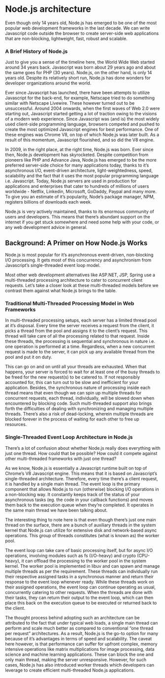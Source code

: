 # Node.js architecture

Even though only 14 years old, Node.js has emerged to be one of the most popular web development frameworks in the last decade. We can write Javascript code outside the browser to create server-side web applications that are non-blocking, lightweight, fast, robust and scalable.

###  **A Brief History of Node.js**

Just to give you a sense of the timeline here, the World Wide Web started around 34 years back. Javascript was born about 29 years ago and about the same goes for PHP (30 years). Node.js, on the other hand, is only 14 years old. Despite its relatively short run, Node.js has done wonders for developer organizations around the world.

Ever since Javascript has launched, there have been attempts to utilize Javascript for the back-end, for example, Netscape tried to do something similar with Netscape Livewire. These however turned out to be unsuccessful. Around 2004 onwards, when the first waves of Web 2.0 were starting out, Javascript started getting a lot of traction owing to the visions of a modern web experience. Since Javascript was (and is) the most widely used client-side programming language, browsers competed and pushed to create the most optimized Javascript engines for best performance. One of these engines was Chrome V8, on top of which Node.js was later built. As a result of this momentum, Javascript flourished, and so did the V8 engine. 

In 2009, in the right place, at the right time, Node.js was born. Ever since then, Node.js development has skyrocketed. Despite competition from pioneers like PHP and Advance Java, Node.js has emerged to be the more preferred server-side choice for many applications today, thanks to it’s asynchronous I/O, event-driven architecture, light-weightedness, speed, scalability and the fact that it uses the most popular programming language i.e. Javascript. Today, Node.js servers are used in production for applications and enterprises that cater to hundreds of millions of users worldwide - Netflix, Linkedin, Microsoft, GoDaddy, Paypal and many more. To give you an estimate of it’s popularity, Node’s package manager, NPM, registers billions of downloads each week.


Node.js is very actively maintained, thanks to its enormous community of users and developers. This means that there’s abundant support on the internet if you get stuck somewhere and need some help with your code, or any web development advice in general.


## Background: A Primer on How Node.js Works 
Node.js is most popular for it’s asynchronous event-driven, non-blocking I/O processing. It gets most of this concurrency and asynchronism from Javascript’s single-threaded event loop model.

Most other web development alternatives like ASP.NET, JSP, Spring use a multi-threaded processing architecture to cater to concurrent client requests. Let’s take a closer look at these multi-threaded models before we contrast them against what Node.js brings to the table.

### Traditional Multi-Threaded Processing Model in Web Frameworks 

In multi-threaded processing setups, each server has a limited thread pool at it’s disposal. Every time the server receives a request from the client, it picks a thread from the pool and assigns it to the client’s request. This thread will take care of all the processing related to that request. Inside these threads, the processing is sequential and synchronous in nature i.e. one operation is performed at a time. Regardless, when a new concurrent request is made to the server, it can pick up any available thread from the pool and put it on duty. 


This can go on and on until all your threads are exhausted. When that happens, your server is forced to wait for at least one of the busy threads to be freed for the new request(s) to be catered to. If not responsibly accounted for, this can turn out to be slow and inefficient for your application. Besides, the synchronous nature of processing inside each thread means that even though we can spin up multiple threads for concurrent requests, each thread, individually, will be slowed down when encountered by blocking code. Such multi-threaded support also brings forth the difficulties of dealing with synchronizing and managing multiple threads. There’s also a risk of dead-locking, wherein multiple threads are blocked forever in the process of waiting for each other to free up resources.


### Single-Threaded Event Loop Architecture in Node.js

There’s a lot of confusion about whether Node.js really does everything with just one thread. How could that be possible? How could it compete against other multi-threaded frameworks with just one thread?

As we know, Node.js is essentially a Javascript runtime built on top of Chrome’s V8 Javascript engine. This means that it is based on Javascript’s single-threaded architecture. Therefore, every time there’s a client request, it is handled by a single main thread. The event loop is the primary component that allows Node.js to run (otherwise) blocking I/O operations in a non-blocking way. It constantly keeps track of the status of your asynchronous tasks (eg. the code in your callback functions) and moves them back to the execution queue when they’re completed. It operates in the same main thread we have been talking about.

The interesting thing to note here is that even though there’s just one main thread on the surface, there are a bunch of auxiliary threads in the system kernel that Node.js can utilize for extensive disk and network-based async operations. This group of threads constitutes (what is known as) the worker pool.

The event loop can take care of basic processing itself, but for async I/O operations, involving modules such as fs (I/O-heavy) and crypto (CPU-heavy), it can offload the processing to the worker pool in the system kernel. The worker pool is implemented in libuv and can spawn and manage multiple threads as per the requirement. These threads can individually run their respective assigned tasks in a synchronous manner and return their response to the event loop whenever ready. While these threads work on their assigned operations, the event loop can continue operating as usual, concurrently catering to other requests. When the threads are done with their tasks, they can return their output to the event loop, which can then place this back on the execution queue to be executed or returned back to the client.

The thought process behind adopting such an architecture can be attributed to the fact that under typical web loads, a single main thread can perform and scale much better as compared to conventional “one thread per request” architectures. As a result, Node.js is the go-to option for many because of it’s advantages in terms of speed and scalability. The caveat here however, is that performance can suffer for upfront complex, memory intensive operations like matrix multiplications for image processing, data science and machine learning applications. These can block the one and only main thread, making the server unresponsive. However, for such cases, Node.js has also introduced worker threads which developers can leverage to create efficient multi-threaded Node.js applications.
